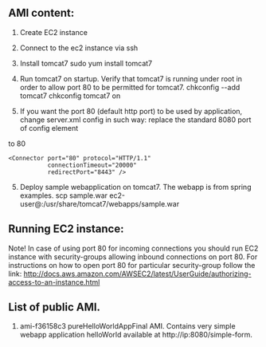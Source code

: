 AMI content:
----
1. Create EC2 instance
2. Connect to the ec2 instance via ssh
3. Install tomcat7
    sudo yum install tomcat7
4. Run tomcat7 on startup. Verify that tomcat7 is running under root in order to allow port 80 to be permitted for tomcat7.
    chkconfig --add tomcat7
    chkconfig tomcat7 on
5. If you want the port 80 (default http port) to be used by application, change server.xml config in such way:
replace the standard 8080 port of config element
    
    <Connector port="8080" protocol="HTTP/1.1"
               connectionTimeout="20000"
               redirectPort="8443" />
    
to 80
    
    <Connector port="80" protocol="HTTP/1.1"
               connectionTimeout="20000"
               redirectPort="8443" />
5. Deploy sample webapplication on tomcat7. The webapp is from spring examples.
      scp sample.war ec2-user@<ec2-instance-ip>:/usr/share/tomcat7/webapps/sample.war

Running EC2 instance:
----
Note! In case of using port 80 for incoming connections you should run EC2 instance with security-groups allowing inbound connections on port 80. For instructions on how to open port 80 for particular security-group follow the link:
http://docs.aws.amazon.com/AWSEC2/latest/UserGuide/authorizing-access-to-an-instance.html

List of public AMI.
----
1. ami-f36158c3 pureHelloWorldAppFinal AMI. Contains very simple webapp application helloWorld available at http://ip:8080/simple-form.
